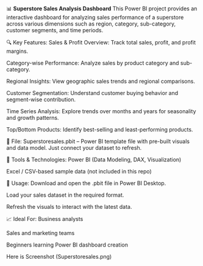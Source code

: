 
📊 **Superstore Sales Analysis Dashboard**
This Power BI project provides an interactive dashboard for analyzing sales performance of a superstore across various dimensions such as region, category, sub-category, customer segments, and time periods.

🔍 Key Features:
Sales & Profit Overview: Track total sales, profit, and profit margins.

Category-wise Performance: Analyze sales by product category and sub-category.

Regional Insights: View geographic sales trends and regional comparisons.

Customer Segmentation: Understand customer buying behavior and segment-wise contribution.

Time Series Analysis: Explore trends over months and years for seasonality and growth patterns.

Top/Bottom Products: Identify best-selling and least-performing products.

📁 File:
Superstoresales.pbit – Power BI template file with pre-built visuals and data model. Just connect your dataset to refresh.

🧰 Tools & Technologies:
Power BI (Data Modeling, DAX, Visualization)

Excel / CSV-based sample data (not included in this repo)

🚀 Usage:
Download and open the .pbit file in Power BI Desktop.

Load your sales dataset in the required format.

Refresh the visuals to interact with the latest data.

📈 Ideal For:
Business analysts

Sales and marketing teams

Beginners learning Power BI dashboard creation

Here is Screenshot
(Superstoresales.png)
